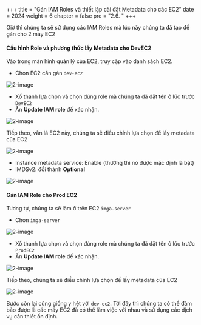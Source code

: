 +++
title = "Gán IAM Roles và thiết lập cài đặt Metadata cho các EC2"
date = 2024
weight = 6
chapter = false
pre = "2.6. "
+++

Giờ thì chúng ta sẽ sử dụng các IAM Roles mà lúc nãy chúng ta đã tạo để gán cho 2 máy EC2

#### Cấu hình Role và phương thức lấy Metadata cho DevEC2

Vào trong màn hinh quản lý của EC2, truy cập vào danh sách EC2.

- Chọn EC2 cần gán `dev-ec2`

![2-image](/images/2-preparation/2-6-1-attach-iam-role-to-dev-ec2.png)

- Xổ thanh lựa chọn và chọn đúng role mà chúng ta đã đặt tên ở lúc trước `DevEC2`
- Ấn **Update IAM role** để xác nhận.

![2-image](/images/2-preparation/2-6-2-select-iam-role-for-dev-ec2.png)

Tiếp theo, vẫn là EC2 này, chúng ta sẽ điều chỉnh lựa chọn để lấy metadata của EC2

![2-image](/images/2-preparation/2-6-3-setup-metadata-for-dev-ec2.png)

- Instance metadata service: Enable (thường thì nó được mặc định là bật)
- IMDSv2: đổi thành **Optional**

![2-image](/images/2-preparation/2-6-4-setup-metadata-for-dev-ec2.png)

#### Gán IAM Role cho Prod EC2

Tương tự, chúng ta sẽ làm ở trên EC2 `imga-server`

- Chọn `imga-server`

![2-image](/images/2-preparation/2-6-5-attach-iam-role-for-prod-ec2.png)

- Xổ thanh lựa chọn và chọn đúng role mà chúng ta đã đặt tên ở lúc trước `ProdEC2`
- Ấn **Update IAM role** để xác nhận.

![2-image](/images/2-preparation/2-6-6-select-iam-role-for-prod-ec2.png)

Tiếp theo, chúng ta sẽ điều chỉnh lựa chọn để lấy metadata của EC2

![2-image](/images/2-preparation/2-6-7-setup-metadata-for-prod-ec2.png)

Bước còn lại cũng giống y hệt với `dev-ec2`. Tới đây thì chúng ta có thể đảm bảo được là các máy EC2 đã có thể làm việc với nhau và sử dụng các dịch vụ cần thiết ổn định.

